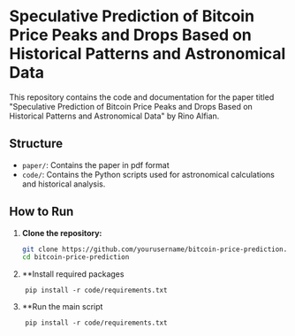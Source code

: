 # Speculative Prediction of Bitcoin Price Peaks and Drops Based on Historical Patterns and Astronomical Data

This repository contains the code and documentation for the paper titled "Speculative Prediction of Bitcoin Price Peaks and Drops Based on Historical Patterns and Astronomical Data" by Rino Alfian.

## Structure

- `paper/`: Contains the paper in pdf format
- `code/`: Contains the Python scripts used for astronomical calculations and historical analysis.

## How to Run

1. **Clone the repository:**
   ```bash
   git clone https://github.com/yourusername/bitcoin-price-prediction.git
   cd bitcoin-price-prediction

2. **Install required packages
```
    pip install -r code/requirements.txt
```
3. **Run the main script
```
    pip install -r code/requirements.txt
```